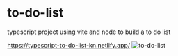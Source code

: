 # to-do-list
typescript project using vite and node to build a to do list


https://typescript-to-do-list-kn.netlify.app/
![to-do-list](./images/expense-tracker-pic.png)
